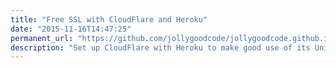 ```yaml
---
title: "Free SSL with CloudFlare and Heroku"
date: "2015-11-16T14:47:25"
permanent_url: "https://github.com/jollygoodcode/jollygoodcode.github.io/issues/9"
description: "Set up CloudFlare with Heroku to make good use of its Universal SSL."
---
```

